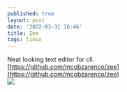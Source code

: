 ```yaml
---
published: true
layout: post
date: '2022-03-31 16:46'
title: Zee
tags: linux 
---
```

Neat looking text editor for cli.  
[https://github.com/mcobzarenco/zee](https://github.com/mcobzarenco/zee)  
![](https://user-images.githubusercontent.com/797170/76172978-08909000-6193-11ea-9ed3-4c40d3a4c74b.png)




